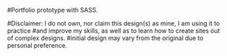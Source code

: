 #Portfolio prototype with SASS.

#Disclaimer: I do not own, nor claim this design(s) as mine, I am using it to practice
#and improve my skills, as well as to learn how to create sites out of complex designs.
#initial design may vary from the original due to personal preference.
